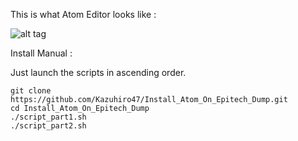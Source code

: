 <!--
README.md for Atom in /home/Kazuhiro/Install_Atom_On_Epitech_Dump/

Made by Samuel Radat
Login   <samuel.radat@epitech.eu>

Started on  Wed Oct 19 20:31:17 2016 Samuel Radat
Last update Thu Feb 23 15:48:33 2017 Samuel Radat
 -->

This is what Atom Editor looks like :

![alt tag](http://img15.hostingpics.net/pics/621975Atom.png)

Install Manual :

Just launch the scripts in ascending order.

	git clone https://github.com/Kazuhiro47/Install_Atom_On_Epitech_Dump.git
	cd Install_Atom_On_Epitech_Dump
	./script_part1.sh
	./script_part2.sh
